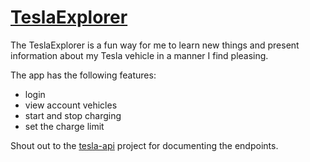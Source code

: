 # [TeslaExplorer](http://teslaexplorer.azurewebsites.net/)
The TeslaExplorer is a fun way for me to learn new things and present information about my Tesla vehicle in a manner I find pleasing.

The app has the following features:
* login
* view account vehicles
* start and stop charging
* set the charge limit

Shout out to the [tesla-api](https://github.com/timdorr/tesla-api) project for documenting the endpoints.
